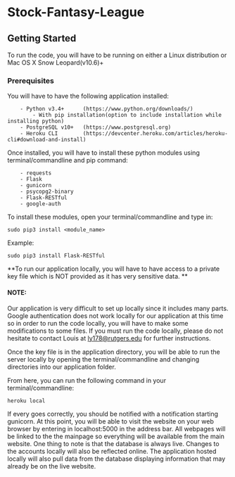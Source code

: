 # Stock-Fantasy-League

## Getting Started
To run the code, you will have to be running on either a Linux distribution or Mac OS X Snow Leopard(v10.6)+

### Prerequisites
You will have to have the following application installed:
```
	- Python v3.4+ 		(https://www.python.org/downloads/)
		- With pip installation(option to include installation while installing python)
	- PostgreSQL v10+ 	(https://www.postgresql.org)
	- Heroku CLI		(https://devcenter.heroku.com/articles/heroku-cli#download-and-install)
```
Once installed, you will have to install these python modules using terminal/commandline and pip command:
```
	- requests
	- Flask
	- gunicorn
	- psycopg2-binary
	- Flask-RESTful
	- google-auth
```
To install these modules, open your terminal/commandline and type in:
```
sudo pip3 install <module_name>
```
Example: 
```
sudo pip3 install Flask-RESTful
```
**To run our application locally, you will have to have access to a private key file which is NOT provided as it has very sensitive data. **

#### NOTE: 
Our application is very difficult to set up locally since it includes many parts. Google authentication does not work locally for our application at this time so in order to run the code locally, you will have to make some modifications to some files. If you must run the code locally, please do not hesitate to contact Louis at ly178@rutgers.edu for further instructions. 

Once the key file is in the application directory, you will be able to run the server locally by opening the terminal/commandline and changing directories into our application folder. 

From here, you can run the following command in your terminal/commandline:
```
heroku local
```
If every goes correctly, you should be notified with a notification starting gunicorn. At this point, you will be able to visit the website on your web browser by entering in localhost:5000 in the address bar. All webpages will be linked to the the mainpage so everything will be available from the main website. One thing to note is that the database is always live. Changes to the accounts locally will also be reflected online. The application hosted locally will also pull data from the database displaying information that may already be on the live website.
